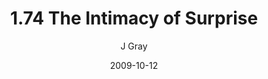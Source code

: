 ---
title: '1.74 The Intimacy of Surprise'
alt: 'Mysteries of the Arcana'
date: '2009-10-12'
author: 'J Gray'
artist: 'Keira'
chapter: '1 More Heavens and Earths'
filler: false
---